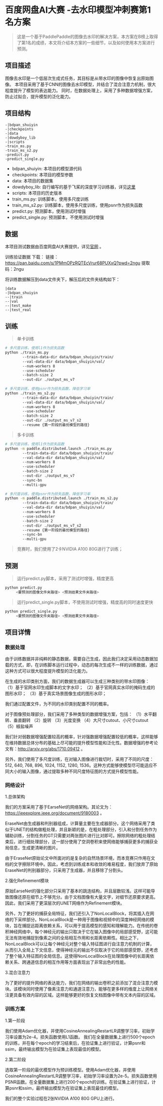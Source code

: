 # 百度网盘AI大赛 -去水印模型冲刺赛第1名方案
> 这是一个基于PaddlePaddle的图像去水印的解决方案，本方案在B榜上取得了第1名的成绩，本文将介绍本方案的一些细节，以及如何使用本方案进行预测。

## 项目描述
图像去水印是一个低层次生成式任务，其目标是从带水印的图像中恢复出原始图像。
本项目采用了基于CNN的图像去水印模型，并结合了混合注意力机制，很大程度提升了模型的表达能力。
同时，在数据处理上，采用了多种数据增强方案，防止过拟合，提升模型的泛化能力。

## 项目结构
```
-|bdpan_shuiyin
-|checkpoints
-|data
-|dowdyboy_lib
-|scripts
-train_ms.py
-train_ms_s2.py
-predict.py
-predict_single.py
```
- bdpan_shuiyin: 本项目的模型源代码
- checkpoints: 本项目的模型参数
- data: 本项目的数据集
- dowdyboy_lib: 自行编写的基于飞桨的深度学习训练器，详见[这里](https://github.com/dowdyboy/dowdyboy_lib)
- scripts: 本项目的历史版本
- train_ms.py: 训练脚本，使用多尺度训练
- train_ms_s2.py: 训练脚本，使用多尺度训练，使用psnr作为损失函数
- predict.py: 预测脚本，使用测试时增强
- predict_single.py: 预测脚本，不使用测试时增强

## 数据

本项目测试数据由百度网盘AI大赛提供，详见[官网](https://aistudio.baidu.com/aistudio/competition/detail/706/0/datasets) 。

训练验证数据 下载：
链接：https://pan.baidu.com/s/1PMmOPzRQTEcVrur68PUXxQ?pwd=2ngu
提取码：2ngu

将训练数据解压到data文件夹下，解压后的文件夹结构如下：
```
|data
-|bdpan_shuiyin
--|train
--|val
--|test_make
--|test_real
```

## 训练
> 单卡训练
```bash
# 多尺度训练，使用l1作为损失函数
python ./train_ms.py 
        --train-data-dir data/bdpan_shuiyin/train/ 
        --val-data-dir data/bdpan_shuiyin/val/ 
        --num-workers 8 
        --use-scheduler 
        --batch-size 2 
        --out-dir ./output_ms_v7 
        
# 多尺度训练，使用psnr作为损失函数，降低学习率
python ./train_ms_s2.py 
        --train-data-dir data/bdpan_shuiyin/train/ 
        --val-data-dir data/bdpan_shuiyin/val/ 
        --num-workers 8 
        --use-scheduler 
        --batch-size 2 
        --out-dir ./output_ms_v7_s2 
        --resume {第一阶段的最优模型的路径}
```
> 多卡训练
```bash
# 多尺度训练，使用l1作为损失函数
python -m paddle.distributed.launch ./train_ms.py 
        --train-data-dir data/bdpan_shuiyin/train/ 
        --val-data-dir data/bdpan_shuiyin/val/ 
        --num-workers 8 
        --use-scheduler 
        --batch-size 2 
        --out-dir ./output_ms_v7 
        --sync-bn 
        --multi-gpu
        
# 多尺度训练，使用psnr作为损失函数，降低学习率
python -m paddle.distributed.launch ./train_ms_s2.py 
        --train-data-dir data/bdpan_shuiyin/train/ 
        --val-data-dir data/bdpan_shuiyin/val/ 
        --num-workers 8 
        --use-scheduler 
        --batch-size 2 
        --out-dir ./output_ms_v7_s2 
        --resume {第一阶段的最优模型的路径}
        --sync-bn 
        --multi-gpu
```
> 竞赛时，我们使用了2卡NVIDIA A100 80G进行了训练；

## 预测
> 运行predict.py脚本，采用了测试时增强，精度更高
```bash
python predict.py 
     <要预测的图像文件夹路径> <预测结果文件夹路径>
```
> 运行predict_single.py脚本，不使用测试时增强，精度高的同时速度更快
```bash
python predict_single.py 
     <要预测的图像文件夹路径> <预测结果文件夹路径>
```

## 项目详情

### 数据处理

由于训练数据并非纯粹的静态数据，需要自己生成，因此我们决定采用动态数据加载的方式，即，在训练脚本运行过程中，动态的每次生成不一样的训练数据，通过这种方式可以很大程度提升模型的泛化能力。

在生成的水印类别方面，我们的数据生成器可以生成三种类别的带水印图像：
（1）基于官网水印生成脚本的文字水印；
（2）基于官网真实水印的掩码生成的图形水印；
（3）基于真实场景图像生成的图形水印；

我们通过配置文件，为不同的水印类别配置不同的概率。

对于图像预处理部分，我们采用了多种类型的数据增强方案，包括：
（1）水平翻转、垂直翻转
（2）旋转
（3）光度变换
（4）大尺寸cutout、小尺寸cutout
（5）椒盐噪声

我们针对弱数据增强配置较高的概率，针对强数据增强配置较低的概率，这样能够在维持数据总体分布的基础上尽可能的提升模型性能和泛化性。数据增强的参考论文有：http://arxiv.org/abs/1710.09412 。

另外，我们使用了多尺度训练，在对输入图像进行裁切时，采用了不同的尺度：512, 640, 768, 896, 1024, 1152, 1280, 1536。这种方式能够使模型尽可能适应不同大小的输入图像，通过提取多种不同尺度特征图的方式提升模型性能。

### 网络设计

1.总体架构

我们的方案采用了基于EarseNet的网络架构。其论文为：https://ieeexplore.ieee.org/document/9180003 。

EraseNet由生成器和判别器组成，计算量主要在生成器部分。这个网络采用了类似于UNET的结构做粗处理，并且新颖的是，在粗处理部分，引入和分割任务作为辅助训练，分割任务的GT只需要对两张图片进行比对即可。擦除网络的粗处理结束后，进行细处理部分，这一部分使用了空洞卷积来使网络能够捕获更多的捕获全局信息，生成更清晰的图片。

由于EraseNet原始论文中所面对的是复杂的自然场景环境，而本竞赛只作用在文档的文字擦除环境中。因此，考虑到训练成本和收敛的难易程度，我们放弃了原始EraseNet的判别器部分，只采用了生成器，并且移除了分割头。

2.强化Refinement模块

原始EarseNet的强化部分只采用了基本的跳连结构，并且层数较浅。这样可能导致图像还原在细节上不够充分。由于文档图像有大量文字，对细节还原要求更高。因此，我们采用了更深层次的UNET网络作为Refinement模块。

另外，为了更好的捕获全局特征，我们还引入了NonLocalBlock，将其插入在网络的下采样部分。NonLocalBlock是一种用于图像和视频中的深度神经网络的模块，旨在捕捉远距离依赖关系，可以用于提高模型的感知和理解能力。在传统的卷积神经网络中，每个神经元的输出只取决于它在输入图像中的局部感受野，这可能无法有效地捕捉到像素之间的全局相互作用和长距离依赖性。相比之下，NonLocalBlock可以让每个神经元对整个输入特征图进行自注意力机制的计算，从而引入全局上下文信息，使得神经元的输出不仅取决于它的局部感受野，还考虑了整个输入特征图的全局信息。这使得NonLocalBlock在处理图像中的长距离依赖关系、跨通道信息的相互作用等方面表现出了非常出色的性能。

3.混合注意力

为了更好的提升网络的表达能力，我们在网络的输出卷积之前添加了混合注意力模块。该模块同时使用了像素注意力和通道注意力，能够在更多样的维度上让网络关注更具备有效内容的区域。这样能够更好的恢复文档图像中带有文本内容的区域。

### 训练方案

1.第一阶段

我们使用Adam优化器，并使用CosineAnnealingRestartLR调整学习率，初始学习率设置为2e-4。损失函数使用L1函数。 我们在全量数据集上进行500个epoch的训练，并在每个epoch的学习结束后，在验证集上进行验证，计算psnr和ssim，最终输出模型为在验证集上表现最佳的模型。

2.第二阶段

选取第一阶段的最优模型作为预训练模型。使用Adam优化器，并使用CosineAnnealingRestartLR调整学习率，初始学习率设置为2e-5。损失函数使用PSNR函数。在全量数据集上进行200个epoch的训练。在验证集上进行验证，计算psnr和ssim，最终输出模型为在验证集上表现最佳的模型。

我们的整个实验过程在2张NVIDIA A100 80G GPU上进行。

